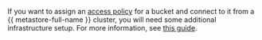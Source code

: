 If you want to assign an [access policy](../../storage/concepts/policy.md) for a bucket and connect to it from a {{ metastore-full-name }} cluster, you will need some additional infrastructure setup. For more information, see [this guide](../../metadata-hub/operations/metastore/s3-policy-connect.md).
